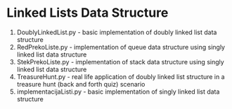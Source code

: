 # Linked Lists Data Structure
1. DoublyLinkedList.py - basic implementation of doubly linked list data structure
2. RedPrekoListe.py - implementation of queue data structure using singly linked list data structure
3. StekPrekoListe.py - implementation of stack data structure using singly linked list data structure
4. TreasureHunt.py - real life application of doubly linked list structure in a treasure hunt (back and forth quiz) scenario
5. implementacijaListi.py - basic implementation of singly linked list data structure
